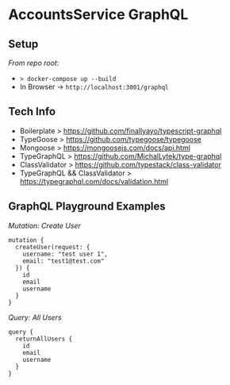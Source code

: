 # AccountsService GraphQL

## Setup

*From repo root:*
- ``` > docker-compose up --build ```
- In Browser -> ``` http://localhost:3001/graphql ```

## Tech Info
- Boilerplate > https://github.com/finallyayo/typescript-graphql
- TypeGoose > https://github.com/typegoose/typegoose
- Mongoose > https://mongoosejs.com/docs/api.html
- TypeGraphQL > https://github.com/MichalLytek/type-graphql
- ClassValidator > https://github.com/typestack/class-validator
- TypeGraphQL && ClassValidator > https://typegraphql.com/docs/validation.html

## GraphQL Playground Examples
*Mutation: Create User*
```
mutation {
  createUser(request: { 
    username: "test user 1", 
    email: "test1@test.com" 
  }) {
    id
    email
    username
  }
}
```
*Query: All Users*
```
query {
  returnAllUsers {
    id
    email
    username
  }
}
```